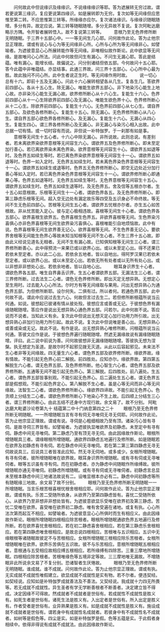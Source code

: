 <!-- { "loadSidebar": true } -->
　　问何故此中但说缘识及缘缘识。不说缘缘缘识等耶。答为遮展转无穷过故。谓若更说第三缘识。复应更说第四缘识。如是展转即为无穷。复次如等无间缘但应思惟至第二转。不应思惟第三转等。所缘缘亦应尔。复次诸法缘识。与缘缘识随眠随增。多分有异。故定应说。第三转等随眠随增。多分无异故不复说。复次阿毗达磨略示方隅。令开智者展转悟入。故不复说第三转等。
　　意根乃至无色界修所断无明随眠。于三界十五部心中。一一等无间生几心耶。问何故作此论。答为止他宗显正理故。谓或有说心与心为等无间缘非心所。心所与心所为等无间缘非心。如譬喻者。为遮彼意显心心所展转能作等无间缘。非唯相似故作斯论。此中欲显等无间缘。是故唯问心心所法。问此中何故但问生有漏心。不问生无漏心耶。答此是结蕴。唯有漏心。能增长结。故偏说之。问分别诸结但依五部。今何故问十五心耶。答今此蕴中非唯蕴结。亦显结事。此通三界故。问三界十五部心。心心所中心最为胜。故此独问不问心所。此中生者说正生时。等无间缘作用时故。
　　说一切心总有十六。即前十五及无漏心。问此十六心展转相望各从几生。复各生几。答欲界前四部心。各从十五心生。除无漏心。唯能生欲界五部心。非下地染污心能生上地心故。亦非染污心能生无漏心故。欲界修所断心从十六心生。复能生十六心。色界前四部心从十一心生除欲界前四部心及无漏心。唯能生欲色界十心。色界修所断心从十二心生。除欲界前四部心。复能生十六心。无色界前四部心从七心生。谓自界五部心。及欲色各修所断心。复能生十五心。除无漏心。无色界修所断心从八心生。谓自界五部心欲色界各修所断心。及无漏心。复能生十六心。无漏心从四心生。复能生四心。谓三界各修所断心及无漏心。非无漏心与染污心相入出故。此中总据一切有情。或一切时容有而说。非但说一补特伽罗。于一刹那有如是事。
　　意根等无间生十五心者。十六心中除无漏心。非所说故。此则总说。有差别者。若未离欲界染欲界意根等无间容生六心。谓欲界五及色界修所断心。即未至定加行善心。若已离欲界染未离色界染。欲界意根等无间容生十心。谓欲界五如退等时。及色界五如续生等时。若已离色界染欲界意根等无间容生十一心。谓欲界五如退等时。色界一如入定时。无色界五如续生时。若未离色界染色界意根等无间容生十一心。谓欲界五如续生或退等时。色界五无色界修所断心。即空无边处近分加行善心等如入定时。若已离色界染色界意根等无间容生十一心。谓欲界修所断心即通果心等。色界五如退等时。无色界五如续生等时。无色界意根等无间容生十五心。谓欲界五如续生时。色界五如续生退等时。及无色界五。舍及信等五根亦尔者。生十五心如意根故。乐根等无间生十一心者。谓欲色界各五。及无色界修所断心。即第三静虑乐根等无间。超入空无边处有漏定故乐等四受及五识身必不命终故。等无间不生无色前四部心。苦根等无间生五心者。谓欲界五忧根亦尔者。亦生五心如苦根故。非从忧苦能入定心。彼与定心极相违故。喜根等无间生十心者。谓欲色界各五部心。欲界喜根生欲界五。色界喜根生色界五。非欲界喜根等无间。生色界染污喜俱心亦非色界喜根等无间生欲界染污喜俱心。喜根唯能引自地烦恼故。此中有说。色界喜根等无间生欲界善无记心。欲界喜根等无间。不生色界善无记心。要欲界舍根等无间能生色界心等故未知当知根等无间不生心者。不生三界十五心故。即由此义经说见道名无相者。无间不生有漏心故。已知俱知根等无间生三心者。谓三界修所断善心。此中得预流一来果已或以欲界心出。或以未至定心出。得不还果已若依未至定者。亦以此二心出。若依余五地者。皆以自地出。得阿罗汉果已若依未至定者。或以欲界心出。或以未至定心出。若依无所有处者或以无所有处心出。或以非想非非想处心出。若依余地者。皆以自地心出。
　　眼耳身识界生十心者。谓欲色界各五部。唯生自界鼻舌识界。生五心者谓欲界五部。无漏法生三心者。谓三界修所断。过去法生二心者。谓色无色界修所断。即出灭定无想异熟。无想定心至生用时。过去能入心心所法。尔时方有等无间缘取与果用。问出无想异熟心为通色界五部。为但修所断耶。设尔何失。二俱有过。所以者何。若通色界五部。此中何故不说。谓此中应说过去生六心。何故但言过去生二。若但修所断根蕴所说当云何通。如说。彼想起已彼诸有情从彼处殁。彼想应言或善或无记。于彼想色界有漏缘随眠随增。答应作是说出无想异熟心通色界五部。问若尔。此中何故不说。答应说而不说者。当知此义有余。复次此中但说出无想灭定心加行功用力所引故。出无想异熟心非加行功用力所引起。故此不说。复次此中但说唯是善心出。无想异熟心或善或染或无记。故此不说。有作是说。出无想异熟心唯修所断。问根蕴所说当云何通。答彼文应作是说。于彼想色界遍行随眠随增。然遮无漏缘故说有漏缘随眠随增。评曰。此二说中前说为善。问何故彼想非无漏缘随眠随增。答彼执无想为涅槃。执无想定为圣道。是故尔时不起邪见拨无灭道。从此以后容起邪见。未来法不生心者非等无间缘故。四无量生六心者。谓色界五部及欲界修所断。缘欲界故。缘有情故。不能引起无色界心前二解脱。前四胜处。应知亦尔。缘欲界故。第四第五解脱生六心者。谓无色界五部。及色界修所断。他心智生六心者。谓色界五部及欲界修所断。五通等无间不能引起无色界心。第三解脱。后四胜处。前八遍处。生五心者。谓色界五部皆事别观。不能引起无色界心。后二遍处生五心者。谓无色界五部是假想观。不能引起色界定心。第八解脱不生心者。虽是心等无间而非心等无间缘故。法智生二心者。谓欲色界修所断心。缘欲界四谛故。不能引起无色界心。色贪顺上分结生二心者。谓欲色界修所断心下地染心不生上故。后四顺上分结生三心者。谓三界修所断心。由此五结不还身中方现行故。余文易了。故不分别。
阿毗达磨大毗婆沙论卷第九十
结蕴第二中十门纳息第四之二十
　　眼根乃至无色界修所断无明随眠。一一所增随眠当言有寻有伺无寻唯伺无寻无伺耶。问何故作此论。答为止他宗显正理故。谓或有说。寻伺是心粗细相故乃至有顶。诸染污心皆有寻伺。是故寻伺三界皆有。如譬喻者。为遮彼执显唯欲界及初静虑。未至定中有寻有伺。静虑中间无寻唯伺。第二静虑乃至有顶无寻无伺。由此因缘故作斯论。眼根所增随眠具三者。谓缘眼根所增随眠。通欲界四静虑五地遍行及修所断。如是随眠若在欲界及初静虑有寻有伺。若在静虑中间无寻唯伺。若在第二第三第四静虑无寻无伺故说具三。后说具三者皆准此应知。然无寻无伺地。或多或少。女根所增随眠。有寻有伺者。彼所增随眠唯在欲界故。眼耳身识界所增随眠。或有寻有伺或无寻唯伺者。眼等五识虽有寻有伺。而在初静虑者。亦为静虑中间随眠作所缘缚故。彼所增随眠亦通无寻唯伺。初静虑所增随眠。或有寻有伺或无寻唯伺者。初静虑言总显未至根本静虑中间三地诸法故说有二。设唯显根本亦必有二。静虑中间初静虑等所有随眠缘三地故。余文易了故不分别。
　　眼根乃至无色界修所断无明随眠一一所增随眠。当言乐根苦根喜根忧根舍根相应耶。问何故作此论。答为止他宗显正理故。谓或有执。乐苦二受随所依身。从欲界乃至第四静虑皆有。喜忧二受随所依心。从欲界乃至非想非非想处皆有。为遮彼意欲显乐受唯在欲界初及第三静虑。苦忧二受唯在欲界。喜受唯在欲界初二静虑。唯有舍受遍在诸地。或复有执。心心所法次第而起互不相应。如譬喻者。为遮彼意显心心所俱时而生有相应义。由此因缘故作斯论。眼根所增随眠四根相应除苦根者。眼根所增随眠通欲色界五地遍行及修所断。若在欲界喜忧舍根相应。若在初二静虑喜舍根相应。若在第三静虑乐舍根相应。若在第四静虑唯舍根相应。是故总说四根相应。苦根唯与五识相应。五识中无缘眼根等诸随眠故彼定不与苦根相应。女根所增随眠三根相应除乐苦根者。女根所增随眠唯在欲界。欲界乐苦俱在五识故。彼不与乐苦相应。意根所增随眠五根相应者。意根通与五受相应故相应缚五根相应。若所缘缚有四除苦。三重三摩地所增随眠。四根相应除苦根者。苦根唯缘色等五境非定等故。三三摩地唯无漏故。不增随眠非此所说余文易了不复分别。恐诸智者生厌惓故。
　　眼根乃至无色界修所断无明随眠。谁成就。谁不成就。问何故作此论。答为止他宗显正理故。谓或有执。无实成就不成就性唯假建立。欲显成就不成就性是实有物。若不尔者。便违契经。如契经说。应知如是补特伽罗成就善法及不善法。又契经说。我成就十力四无所畏等。若无成就不成就性。异生圣者有学无学断善根者不断善者。决定建立皆不得成。决定因缘不可得故。然成就者不成就者是世俗有。若成就性不成就性是胜义有。如死生者是世俗有。诸死生法是胜义有。入出定者是世俗有。所入出定是胜义有。作者受者是世俗有。业异熟果是胜义有。如是成就不成就性是胜义有。施设成就不成就者是世俗有。谓若身中有成就性名成就者。若彼身中有不成就性名不成就者。如树等是假色等。四尘是实。如是补特伽罗是假。色等五蕴是实。于此假者身相续中。依得非得说有成就不成就法。由此因缘故作斯论。
